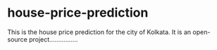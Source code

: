 # house-price-prediction

This is the house price prediction for the city of Kolkata. It is an open-source project................
